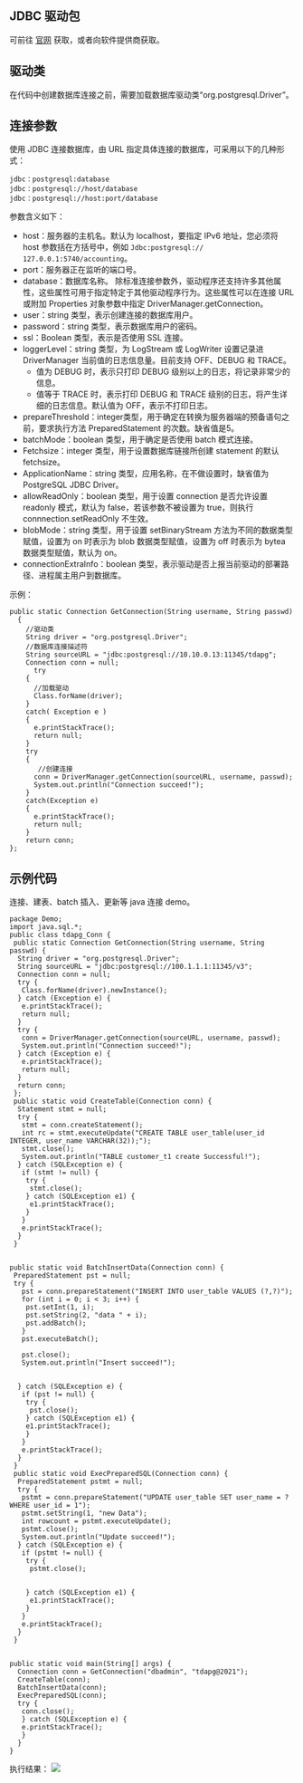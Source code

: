 ## JDBC 驱动包
可前往 [官网](https://jdbc.postgresql.org/) 获取，或者向软件提供商获取。

## 驱动类
在代码中创建数据库连接之前，需要加载数据库驱动类“org.postgresql.Driver”。

## 连接参数
使用 JDBC 连接数据库，由 URL 指定具体连接的数据库，可采用以下的几种形式：
```
jdbc：postgresql:database
jdbc：postgresql://host/database
jdbc：postgresql://host:port/database
```
参数含义如下：
- host：服务器的主机名。默认为 localhost，要指定 IPv6 地址，您必须将 host 参数括在方括号中，例如 `Jdbc:postgresql:// 127.0.0.1:5740/accounting`。
- port：服务器正在监听的端口号。
- database：数据库名称。
除标准连接参数外，驱动程序还支持许多其他属性，这些属性可用于指定特定于其他驱动程序行为。这些属性可以在连接 URL 或附加 Properties 对象参数中指定 DriverManager.getConnection。
- user：string 类型，表示创建连接的数据库用户。
- password：string 类型，表示数据库用户的密码。
- ssl：Boolean 类型，表示是否使用 SSL 连接。
- loggerLevel：string 类型，为 LogStream 或 LogWriter 设置记录进 DriverManager 当前值的日志信息量。目前支持 OFF、DEBUG 和 TRACE。 
   - 值为 DEBUG 时，表示只打印 DEBUG 级别以上的日志，将记录非常少的信息。
   - 值等于 TRACE 时，表示打印 DEBUG 和 TRACE 级别的日志，将产生详细的日志信息。默认值为 OFF，表示不打印日志。
- prepareThreshold：integer类型，用于确定在转换为服务器端的预备语句之前，要求执行方法 PreparedStatement 的次数。缺省值是5。
- batchMode：boolean 类型，用于确定是否使用 batch 模式连接。
- Fetchsize：integer 类型，用于设置数据库链接所创建 statement 的默认 fetchsize。
- ApplicationName：string 类型，应用名称，在不做设置时，缺省值为 PostgreSQL JDBC Driver。
- allowReadOnly：boolean 类型，用于设置 connection 是否允许设置 readonly 模式，默认为 false，若该参数不被设置为 true，则执行 connnection.setReadOnly 不生效。
- blobMode：string 类型，用于设置 setBinaryStream 方法为不同的数据类型赋值，设置为 on 时表示为 blob 数据类型赋值，设置为 off 时表示为 bytea 数据类型赋值，默认为 on。
- connectionExtraInfo：boolean 类型，表示驱动是否上报当前驱动的部署路径、进程属主用户到数据库。

示例：
```
public static Connection GetConnection(String username, String passwd)
  {
    //驱动类
    String driver = "org.postgresql.Driver";
    //数据库连接描述符
    String sourceURL = "jdbc:postgresql://10.10.0.13:11345/tdapg";
    Connection conn = null;
      try
    {
      //加载驱动
      Class.forName(driver);
    }
    catch( Exception e )
    {
      e.printStackTrace();
      return null;
    }
    try
    {
       //创建连接
      conn = DriverManager.getConnection(sourceURL, username, passwd);
      System.out.println("Connection succeed!");
    }
    catch(Exception e)
    {
      e.printStackTrace();
      return null;
    }
    return conn;
};
```

## 示例代码
连接、建表、batch 插入、更新等 java 连接 demo。
```
package Demo;
import java.sql.*;
public class tdapg_Conn {
 public static Connection GetConnection(String username, String passwd) {
  String driver = "org.postgresql.Driver";
  String sourceURL = "jdbc:postgresql://100.1.1.1:11345/v3";
  Connection conn = null;
  try {
   Class.forName(driver).newInstance();
  } catch (Exception e) {
   e.printStackTrace();
   return null;
  }
  try {
   conn = DriverManager.getConnection(sourceURL, username, passwd);
   System.out.println("Connection succeed!");
  } catch (Exception e) {
   e.printStackTrace();
   return null;
  }
  return conn;
 };
 public static void CreateTable(Connection conn) {
  Statement stmt = null;
  try {
   stmt = conn.createStatement();
   int rc = stmt.executeUpdate("CREATE TABLE user_table(user_id INTEGER, user_name VARCHAR(32));");
   stmt.close();
   System.out.println("TABLE customer_t1 create Successful!");
  } catch (SQLException e) {
   if (stmt != null) {
    try {
     stmt.close();
    } catch (SQLException e1) {
     e1.printStackTrace();
    }
   }
   e.printStackTrace();
  }
 }
 

public static void BatchInsertData(Connection conn) {
 PreparedStatement pst = null;
 try {
   pst = conn.prepareStatement("INSERT INTO user_table VALUES (?,?)");
   for (int i = 0; i < 3; i++) {
    pst.setInt(1, i);
    pst.setString(2, "data " + i);
    pst.addBatch();
   }
   pst.executeBatch();

   pst.close();
   System.out.println("Insert succeed!");
 

  } catch (SQLException e) {
   if (pst != null) {
    try {
     pst.close();
    } catch (SQLException e1) {
    e1.printStackTrace();
    }
   }
   e.printStackTrace();
  }
 }
 public static void ExecPreparedSQL(Connection conn) {
  PreparedStatement pstmt = null;
  try {
   pstmt = conn.prepareStatement("UPDATE user_table SET user_name = ? WHERE user_id = 1");
   pstmt.setString(1, "new Data");
   int rowcount = pstmt.executeUpdate();
   pstmt.close();
   System.out.println("Update succeed!");
  } catch (SQLException e) {
   if (pstmt != null) {
    try {
     pstmt.close();
 

    } catch (SQLException e1) {
     e1.printStackTrace();
    }
   }
   e.printStackTrace();
  }
 }


public static void main(String[] args) {
  Connection conn = GetConnection("dbadmin", "tdapg@2021");
  CreateTable(conn);
  BatchInsertData(conn);
  ExecPreparedSQL(conn);
  try {
   conn.close();
   } catch (SQLException e) {
   e.printStackTrace();
   }
  }
}
```
执行结果：
![](https://main.qcloudimg.com/raw/64d648b009a743c91f5e2999c6351886.png)
